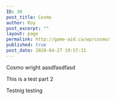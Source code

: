 ```yaml
---
ID: 30
post_title: Cosmo
author: Roy
post_excerpt: ""
layout: page
permalink: http://game-aid.ca/wp/cosmo/
published: true
post_date: 2020-04-27 19:57:31
---
```

Cosmo wright
aasdfasdfasd

<p> This is a test part 2 </p>
<p> Testnig testing </p>

